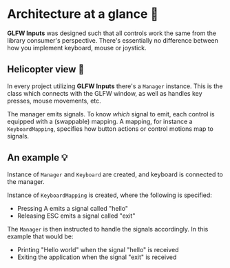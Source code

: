# Architecture at a glance 🔬

**GLFW Inputs** was designed such that all controls work the same
from the library consumer's perspective. There's essentially no
difference between how you implement  keyboard, mouse or joystick.

## Helicopter view 🚁

In every project utilizing **GLFW Inputs** there's a ``Manager`` instance.
This is the class which  connects with the GLFW window, as well as handles
key presses, mouse movements, etc.

The manager emits signals. To know _which_ signal to emit, each control
is equipped with a (swappable) mapping. A mapping, for instance a
``KeyboardMapping``, specifies how button actions or control motions map
to signals.

## An example 💡

Instance of ``Manager`` and ``Keyboard`` are created, and keyboard is connected
to the manager.

Instance of ``KeyboardMapping`` is created, where the following is specified:

- Pressing A emits a signal called "hello"
- Releasing ESC emits a signal called "exit"

The ``Manager`` is then instructed to handle the signals accordingly.
In this example that would be:

- Printing "Hello world" when the signal "hello" is received
- Exiting the application when the signal "exit" is received
